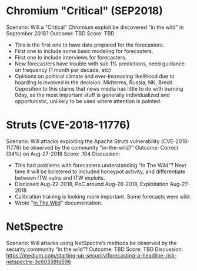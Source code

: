 # Chromium "Critical" (SEP2018)
Scenario: Will a "Critical" Chromium exploit be discovered "in the wild" in September 2018?
Outcome: TBD
Score: TBD
  - This is the first one to have data prepared for the forecasters.
  - First one to include some basic modeling for forecasters.
  - First one to include interviews for forecasters.
  - New forecasters have trouble with sub 1% predictions, need guidance on frequency (1 month per decade, etc)
  - Opinions on political climate and ever-increasing likelihood due to hoarding is involved in the decision. Midterms, Russia, NK, Brexit. Opposition to this claims that news media has little to do with burning 0day, as the most important stuff is generally individualized and opportunistic, unlikely to be used where attention is pointed.

# Struts (CVE-2018-11776)
Scenario: Will attacks exploiting the Apache Struts vulnerability (CVE-2018-11776) be observed by the community "in-the-wild?"
Outcome: Correct (34%) on Aug-27-2018
Score: .104
Discussion:
  - This had problems with forecasters understanding "In The Wild"? Next time it will be bolstered to included honeypot activity, and differentiate between ITW vulns and ITW exploits.
  - Disclosed Aug-22-2018, PoC around Aug-26-2018, Exploitation Aug-27-2018
  - Calibration training is looking more important. Some forecasts were wild.
  - Wrote "[In The Wild](IN-THE-WILD.md)" documentation.

# NetSpectre
Scenario: Will attacks using NetSpectre’s methods be observed by the security community “in the wild”?
Outcome: TBD
Score: TBD
Discussion: https://medium.com/starting-up-security/forecasting-a-headline-risk-netspectre-3c60338fd596
